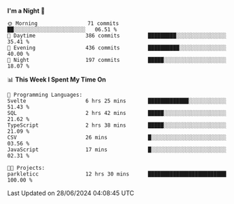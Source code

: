 <!--START_SECTION:waka-->
**I'm a Night 🦉** 

```text
🌞 Morning                71 commits          ██░░░░░░░░░░░░░░░░░░░░░░░   06.51 % 
🌆 Daytime                386 commits         █████████░░░░░░░░░░░░░░░░   35.41 % 
🌃 Evening                436 commits         ██████████░░░░░░░░░░░░░░░   40.00 % 
🌙 Night                  197 commits         █████░░░░░░░░░░░░░░░░░░░░   18.07 % 
```


📊 **This Week I Spent My Time On** 

```text
💬 Programming Languages: 
Svelte                   6 hrs 25 mins       █████████████░░░░░░░░░░░░   51.43 % 
SQL                      2 hrs 42 mins       █████░░░░░░░░░░░░░░░░░░░░   21.62 % 
TypeScript               2 hrs 38 mins       █████░░░░░░░░░░░░░░░░░░░░   21.09 % 
CSV                      26 mins             █░░░░░░░░░░░░░░░░░░░░░░░░   03.56 % 
JavaScript               17 mins             █░░░░░░░░░░░░░░░░░░░░░░░░   02.31 % 

🐱‍💻 Projects: 
parkleticc               12 hrs 30 mins      █████████████████████████   100.00 % 
```


 Last Updated on 28/06/2024 04:08:45 UTC
<!--END_SECTION:waka-->
